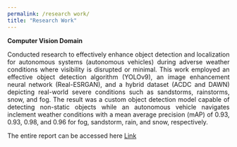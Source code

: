 ```yaml
---
permalink: /research work/
title: "Research Work"
---
```

**Computer Vision Domain**
<p style="text-align:justify;"> Conducted research to effectively enhance object detection and localization for autonomous systems (autonomous vehicles) during adverse weather conditions where visibility is disrupted or minimal. This work employed an effective object detection algorithm (YOLOv9), an image enhancement neural network (Real-ESRGAN), and a hybrid dataset (ACDC and DAWN) depicting real-world severe conditions such as sandstorms, rainstorms, snow, and fog. The result was a custom object detection model capable of detecting non-static objects while an autonomous vehicle navigates inclement weather conditions with a mean average precision (mAP) of 0.93, 0.93, 0.98, and 0.96 for fog, sandstorm, rain, and snow, respectively.</p>  The entire report can be accessed here <a href="https://drive.google.com/file/d/1HANwoeM-xiakPYh7QK1_6NVXhjdMNWV0/view?usp=sharing">Link</a>
